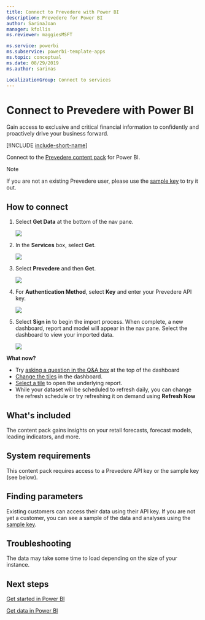 ```yaml
---
title: Connect to Prevedere with Power BI
description: Prevedere for Power BI
author: SarinaJoan
manager: kfollis
ms.reviewer: maggiesMSFT

ms.service: powerbi
ms.subservice: powerbi-template-apps
ms.topic: conceptual
ms.date: 08/29/2019
ms.author: sarinas

LocalizationGroup: Connect to services
---
```

# Connect to Prevedere with Power BI
Gain access to exclusive and critical financial information to confidently and proactively drive your business forward.

[!INCLUDE [include-short-name](./includes/service-deprecate-content-packs.md)]

Connect to the [Prevedere content pack](https://app.powerbi.com/getdata/services/prevedere) for Power BI.

>[!NOTE]
>If you are not an existing Prevedere user, please use the [sample key](https://prevederepowerbiconnector.azurewebsites.net/static/learnmore.html) to try it out.

## How to connect
1. Select **Get Data** at the bottom of the nav pane.
   
   ![](media/service-connect-to-prevedere/getdata.png)
2. In the **Services** box, select **Get**.
   
   ![](media/service-connect-to-prevedere/services.png)
3. Select **Prevedere** and then **Get**.
   
   ![](media/service-connect-to-prevedere/connect.png)
4. For **Authentication Method**, select **Key** and enter your Prevedere API key.
   
    ![](media/service-connect-to-prevedere/creds.png)
5. Select **Sign in** to begin the import process. When complete, a new dashboard, report and model will appear in the nav pane. Select the dashboard to view your imported data.
   
     ![](media/service-connect-to-prevedere/dashboard.png)

**What now?**

* Try [asking a question in the Q&A box](consumer/end-user-q-and-a.md) at the top of the dashboard
* [Change the tiles](service-dashboard-edit-tile.md) in the dashboard.
* [Select a tile](consumer/end-user-tiles.md) to open the underlying report.
* While your dataset will be scheduled to refresh daily, you can change the refresh schedule or try refreshing it on demand using **Refresh Now**

## What's included
The content pack gains insights on your retail forecasts, forecast models, leading indicators, and more.

## System requirements
This content pack requires access to a Prevedere API key or the sample key (see below).

## Finding parameters
<a name="FindingParams"></a>

Existing customers can access their data using their API key. If you are not yet a customer, you can see a sample of the data and analyses using the [sample key](https://prevederepowerbiconnector.azurewebsites.net/static/learnmore.html).

## Troubleshooting
The data may take some time to load depending on the size of your instance.

## Next steps
[Get started in Power BI](service-get-started.md)

[Get data in Power BI](service-get-data.md)

